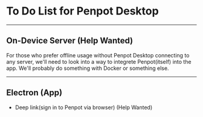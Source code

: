 # To Do List for Penpot Desktop

___

## On-Device Server (Help Wanted)
For those who prefer offline usage without Penpot Desktop connecting to any server, we'll need to look into a way to integrete Penpot(itself) into the app. We'll probably do something with Docker or something else.

___

## Electron (App)
 - Deep link(sign in to Penpot via browser) (Help Wanted)
